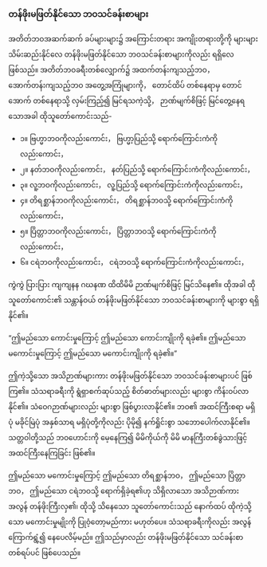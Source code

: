 ### တန်ဖိုးမဖြတ်နိုင်သော ဘဝသင်ခန်းစာများ

အတိတ်ဘဝအဆက်ဆက် ခပ်များများ၌ အကြောင်းတရား အကျိုးတရားတို့ကို များများ သိမ်းဆည်းနိုင်လေ တန်ဖိုးမဖြတ်နိုင်သော ဘဝသင်ခန်းစာများကိုလည်း ရရှိလေဖြစ်သည်။ 
အတိတ်ဘဝခရီးတစ်လျှောက်၌ အထက်တန်းကျသည့်ဘဝ， အောက်တန်းကျသည့်ဘဝ အတွေ့အကြုံများကို， တောင်ထိပ် တစ်နေရာမှ တောင်အောက် တစ်နေရာသို့ လှမ်းကြည့်၍ မြင်ရသကဲ့သို့， ဉာဏ်မျက်စိဖြင့် မြင်တွေ့နေရသောအခါ ထိုသူတော်ကောင်းသည်-

- ၁။ ဗြဟ္မာဘဝကိုလည်းကောင်း， ဗြဟ္မာ့ပြည်သို့ ရောက်ကြောင်းကံကိုလည်းကောင်း，
- ၂။ နတ်ဘဝကိုလည်းကောင်း， နတ်ပြည်သို့ ရောက်ကြောင်းကံကိုလည်းကောင်း，
- ၃။ လူ့ဘဝကိုလည်းကောင်း， လူ့ပြည်သို့ ရောက်ကြောင်းကံကိုလည်းကောင်း，
- ၄။ တိရစ္ဆာန်ဘဝကိုလည်းကောင်း， တိရစ္ဆာန်ဘဝသို့ ရောက်ကြောင်းကံကိုလည်းကောင်း，
- ၅။ ပြိတ္တာဘဝကိုလည်းကောင်း， ပြိတ္တာဘဝသို့ ရောက်ကြောင်းကံကိုလည်းကောင်း，
- ၆။ ငရဲဘဝကိုလည်းကောင်း， ငရဲဘဝသို့ ရောက်ကြောင်းကံကိုလည်းကောင်း，

ကွဲကွဲ ပြားပြား ကျကျနန ဂဃနဏ ထိထိမိမိ ဉာဏ်မျက်စိဖြင့် မြင်သိနေ၏။ 
ထိုအခါ ထိုသူတော်ကောင်း၏ သန္တာန်ဝယ် တန်ဖိုးမဖြတ်နိုင်သော ဘဝသင်ခန်းစာများကို များစွာ ရရှိနိုင်၏။

“ဤမည်သော ကောင်းမှုကြောင့် ဤမည်သော ကောင်းကျိုးကို ရခဲ့၏။ ဤမည်သော မကောင်းမှုကြောင့် ဤမည်သော မကောင်းကျိုးကို ရခဲ့၏။”

ဤကဲ့သို့သော အသိဉာဏ်များကား တန်ဖိုးမဖြတ်နိုင်သော ဘဝသင်ခန်းစာများပင် ဖြစ်ကြ၏။ 
သံသရာခရီးကို ရွံရှာစက်ဆုပ်သည့် စိတ်ဓာတ်များလည်း များစွာ ကိန်းဝပ်လာနိုင်၏။ 
သံဝေဂဉာဏ်များလည်း များစွာ ဖြစ်ပွားလာနိုင်၏။ 
ဘဝ၏ အထင်ကြီးစရာ မရှိပုံ မခိုင်မြဲပုံ အနှစ်သာရ မရှိပုံတို့ကိုလည်း ပိုမို၍ နက်ရှိုင်းစွာ သဘောပေါက်လာနိုင်၏။ 
သတ္တဝါတို့သည် ဘဝဟောင်းကို မေ့နေကြ၍ မိမိကိုယ်ကို မိမိ မာနကြီးတစ်ခွဲသားဖြင့် အထင်ကြီးနေကြခြင်း ဖြစ်၏။

ဤမည်သော မကောင်းမှုကြောင့် ဤမည်သော တိရစ္ဆာန်ဘဝ， ဤမည်သော ပြိတ္တာဘဝ， ဤမည်သော ငရဲဘဝသို့ ရောက်ရှိခဲ့ရ၏ဟု သိရှိလာသော အသိဉာဏ်ကား အလွန် တန်ဖိုးကြီးလှ၏၊ ထိုသို့ သိနေသော သူတော်ကောင်းသည် နောက်ထပ် ထိုကဲ့သို့သော မကောင်းမှုမျိုးကို ပြုဝံ့တော့မည်ကား မဟုတ်ပေ။ 
သံသရာခရီးကိုလည်း အလွန်ကြောက်ရွံ့၍ နေပေလိမ့်မည်။ 
ဤသည်မှာလည်း တန်ဖိုးမဖြတ်နိုင်သော သင်ခန်းစာတစ်ရပ်ပင် ဖြစ်ပေသည်။
